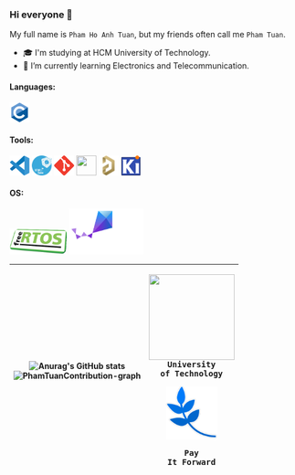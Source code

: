 ### Hi everyone 👋

My full name is `Pham Ho Anh Tuan`, but my friends often call me `Pham Tuan`.

- 🎓 I'm studying at HCM University of Technology.
- 🌱 I’m currently learning Electronics and Telecommunication.

<h4 align="left">Languages:</h4>
<p><a target="_blank" rel="noreferrer"> 
<img src="./Icons/c-original.svg"       width="35" height="35"/></a></p>

<h4 align="left">Tools:</h4>
<p><a target="_blank" rel="noreferrer">
<img src="./Icons/code.png"             width="35" height="35"/>
<img src="./Icons/stm32cube.png"        width="35" height="35"/>
<img src="./Icons/git-scm-icon.svg"     width="35" height="35"/> 
<img src="./Icons/Github.ico"           width="35" height="35"/>
<img src="./Icons/altium_designer.png"  width="35" height="35"/>
<img src="./Icons/kicad.png"           width="35" height="35"/></a></p>

<h4 align="left">OS:</h4>

<p><a target="_blank" rel="noreferrer">
<img src="./Icons/free_rtos.png"        width="100" height="45"/>
<img src="./Icons/zephyr_logo_r_color_negative_big.svg"    width="130" height="80"/><a></p>

|![Anurag's GitHub stats](https://github-readme-stats.vercel.app/api?username=Hnit3003&show_icons=true&theme=transparent&custom_title=MyStats&rank_icon=github&hide_border=true&icon_color=FFFFFF&title_color=FFFFFF&ring_color=FFFFFF&text_color=1488D8&card_width=500)<br><img src="https://github-readme-activity-graph.vercel.app/graph?username=Hnit3003&bg_color=0e1118&hide_border=true&custom_title=TinhChau's%20Contribution%20Graph&area=true&area_color=1488D8&title_color=1488D8&line=1488D8&point=1488D8&theme=high-contrast" width="650" alt="PhamTuanContribution-graph" title="PhamTuan's Contribution Graph">|<pre><img align="center" width="150" height="150" src="Icons/bku.ico"/><br>University of Technology</pre> <pre><img align="center" width="90" height="93" src="Icons/PIF_Leaf.png"/><br><br>Pay It Forward</pre>|
|---|---|
